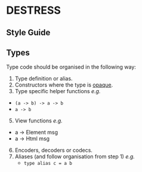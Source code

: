 # DESTRESS

## Style Guide

## Types

Type code should be organised in the following way:

1. Type definition or alias.
2. Constructors where the type is [opaque](https://medium.com/@ckoster22).
3. Type specific helper functions _e.g._
  * `(a -> b) -> a -> b`
  * `a -> b`
5. View functions _e.g._
  * a -> Element msg
  * a -> Html msg
6. Encoders, decoders or codecs.
7. Aliases (and follow organisation from step 1) _e.g._ 
    * `type alias c = a b`

